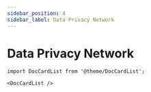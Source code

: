 ```yaml
---
sidebar_position: 4
sidebar_label: Data Privacy Network
---
```


# Data Privacy Network

```mdx-code-block
import DocCardList from '@theme/DocCardList';

<DocCardList />
```